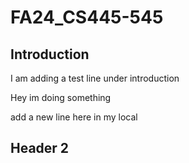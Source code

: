 # FA24_CS445-545
## Introduction
I am adding a test line under introduction

Hey im doing something

add a new line here in my local
## Header 2